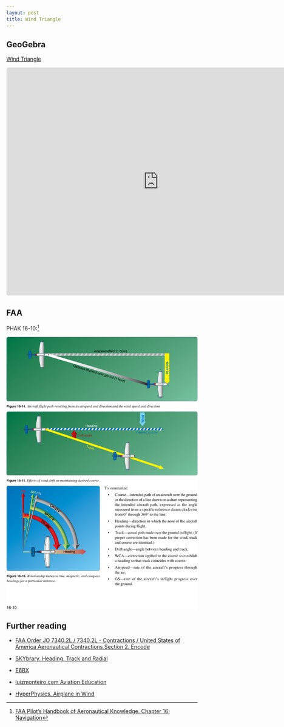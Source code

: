 ```yaml
---
layout: post
title: Wind Triangle
---
```


## GeoGebra

[Wind Triangle](https://www.geogebra.org/calculator/d75ac58x)

<iframe src="https://www.geogebra.org/calculator/d75ac58x?embed" width="800" height="600" allowfullscreen style="border: 1px solid #e4e4e4;border-radius: 4px;" frameborder="0"></iframe>

## FAA

PHAK 16-10:[^1]

![PHAK 16-10](/assets/geogebra/phak1610.png)

[^1]: [FAA Pilot’s Handbook of Aeronautical Knowledge. Chapter 16: Navigation](https://www.faa.gov/regulations_policies/handbooks_manuals/aviation/phak/)


## Further reading

- [FAA Order JO 7340.2L / 7340.2L - Contractions / United States of America Aeronautical Contractions Section 2. Encode](https://www.faa.gov/air_traffic/publications/atpubs/cnt_html/chap2_section_2.html)

- [SKYbrary. Heading, Track and Radial](https://skybrary.aero/articles/heading-track-and-radial)

- [E6BX](https://e6bx.com/e6b/)

- [luizmonteiro.com Aviation Education](http://www.luizmonteiro.com/Wind.aspx)

- [HyperPhysics. Airplane in Wind](http://hyperphysics.phy-astr.gsu.edu/hbase/airpw.html)